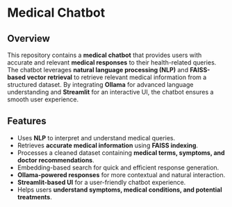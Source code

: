 # Medical Chatbot

## Overview
This repository contains a **medical chatbot** that provides users with accurate and relevant **medical responses** to their health-related queries. The chatbot leverages **natural language processing (NLP)** and **FAISS-based vector retrieval** to retrieve relevant medical information from a structured dataset. By integrating **Ollama** for advanced language understanding and **Streamlit** for an interactive UI, the chatbot ensures a smooth user experience.

## Features
- Uses **NLP** to interpret and understand medical queries.
- Retrieves **accurate medical information** using **FAISS indexing**.
- Processes a cleaned dataset containing **medical terms, symptoms, and doctor recommendations**.
- Embedding-based search for quick and efficient response generation.
- **Ollama-powered responses** for more contextual and natural interaction.
- **Streamlit-based UI** for a user-friendly chatbot experience.
- Helps users **understand symptoms, medical conditions, and potential treatments**.

